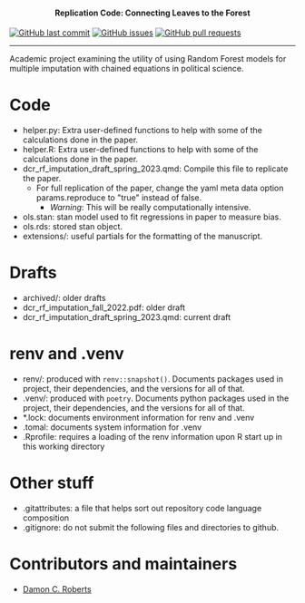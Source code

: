 <h4 align="center">

Replication Code: Connecting Leaves to the Forest

</h4>

<p align="center">

<a href="https://github.com/DamonCharlesRoberts/mice-imputation-psci/commits/main"> <img src="https://img.shields.io/github/last-commit/DamonCharlesRoberts/mice-imputation-psci.svg?style=flat-square&amp;logo=github&amp;logoColor=white" alt="GitHub last commit"/></a> <a href="https://github.com/DamonCharlesRoberts/mice-imputation-psci/issues"> <img src="https://img.shields.io/github/issues-raw/DamonCharlesRoberts/mice-imputation-psci.svg?style=flat-square&amp;logo=github&amp;logoColor=white" alt="GitHub issues"/></a> <a href="https://github.com/DamonCharlesRoberts/mice-imputation-psci/pulls"> <img src="https://img.shields.io/github/issues-pr-raw/DamonCharlesRoberts/mice-imputation-psci.svg?style=flat-square&amp;logo=github&amp;logoColor=white" alt="GitHub pull requests"/></a>

</p>

------------------------------------------------------------------------

Academic project examining the utility of using Random Forest models for multiple imputation with chained equations in political science.

# Code

-   helper.py: Extra user-defined functions to help with some of the calculations done in the paper.
-   helper.R: Extra user-defined functions to help with some of the calculations done in the paper.
-   dcr_rf_imputation_draft_spring_2023.qmd: Compile this file to replicate the paper.
    -   For full replication of the paper, change the yaml meta data option params.reproduce to "true" instead of false.
        -   *Warning*: This will be really computationally intensive.
-   ols.stan: stan model used to fit regressions in paper to measure bias.
-   ols.rds: stored stan object.
-   extensions/: useful partials for the formatting of the manuscript.

# Drafts

-   archived/: older drafts
-   dcr_rf_imputation_fall_2022.pdf: older draft
-   dcr_rf_imputation_draft_spring_2023.qmd: current draft

# renv and .venv

-   renv/: produced with `renv::snapshot()`. Documents packages used in project, their dependencies, and the versions for all of that.
-   .venv/: produced with `poetry`. Documents python packages used in the project, their dependencies, and the versions for all of that.
-   \*.lock: documents environment information for renv and .venv
-   .tomal: documents system information for .venv
-   .Rprofile: requires a loading of the renv information upon R start up in this working directory

# Other stuff

-   .gitattributes: a file that helps sort out repository code language composition
-   .gitignore: do not submit the following files and directories to github.

# Contributors and maintainers

-   [Damon C. Roberts](https://github.com/DamonCharlesRoberts)
